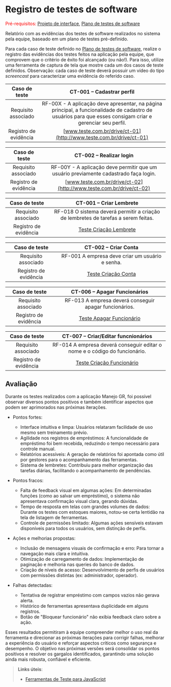 # Registro de testes de software

<span style="color:red">Pré-requisitos: <a href="05-Projeto-interface.md"> Projeto de interface</a></span>, <a href="08-Plano-testes-software.md"> Plano de testes de software</a>

Relatório com as evidências dos testes de software realizados no sistema pela equipe, baseado em um plano de testes pré-definido.

Para cada caso de teste definido no <a href="08-Plano-testes-software.md"> Plano de testes de software</a>, realize o registro das evidências dos testes feitos na aplicação pela equipe, que comprovem que o critério de êxito foi alcançado (ou não!). Para isso, utilize uma ferramenta de captura de tela que mostre cada um dos casos de teste definidos. Observação: cada caso de teste deverá possuir um vídeo do tipo _screencast_ para caracterizar uma evidência do referido caso.

| **Caso de teste** 	| **CT-001 – Cadastrar perfil** 	|
|:---:	|:---:	|
| Requisito associado | RF-00X - A aplicação deve apresentar, na página principal, a funcionalidade de cadastro de usuários para que esses consigam criar e gerenciar seu perfil. |
| Registro de evidência | [www.teste.com.br/drive/ct-01](http://www.teste.com.br/drive/ct-01) |

| **Caso de teste** 	| **CT-002 – Realizar login** 	|
|:---:	|:---:	|
| Requisito associado | RF-00Y - A aplicação deve permitir que um usuário previamente cadastrado faça login. |
| Registro de evidência | [www.teste.com.br/drive/ct-02](http://www.teste.com.br/drive/ct-02) |

| **Caso de teste** 	| **CT-001 – Criar Lembrete** 	|
|:---:	|:---:	|
| Requisito associado | RF-018 O sistema deverá permitir a criação de lembretes de tarefas a serem feitas. |
| Registro de evidência |  [Teste Criação Lembrete](https://drive.google.com/file/d/1OSIfO9uy3BSxYGjahiTFpTFONgi1Ev-U/view?usp=sharing) |

| **Caso de teste** 	| **CT-002 – Criar Conta** 	|
|:---:	|:---:	|
| Requisito associado | RF-001 A empresa deve criar um usuário e senha. |
| Registro de evidência |  [Teste Criação Conta](https://drive.google.com/file/d/1-Ibsfg-szzXgZ5Lhhxpgwhbt90aMl39S/view?usp=sharing) |

| **Caso de teste** 	| **CT-006 – Apagar Funcionários** 	|
|:---:	|:---:	|
| Requisito associado |RF-013 A empresa deverá conseguir apagar funcionários. |
| Registro de evidência |  [Teste Apagar Funcionário]([https://drive.google.com/file/d/1OSIfO9uy3BSxYGjahiTFpTFONgi1Ev-U/view?usp=sharing](https://drive.google.com/file/d/1bVl2F0Z_Csntm48nZICuOLgd5GqEO2B0/view?usp=sharing)) |

| **Caso de teste** 	| **CT-007 – Criar/Editar funcnionários** 	|
|:---:	|:---:	|
| Requisito associado | RF-014 A empresa deverá conseguir editar o nome e o código do funcionário. |
| Registro de evidência |  [Teste Criação Funcionário]([https://drive.google.com/file/d/1-Ibsfg-szzXgZ5Lhhxpgwhbt90aMl39S/view?usp=sharing](https://drive.google.com/file/d/1g67Y5F2SNOd9sMD-LwkzkXdjRbO-Cfgt/view?usp=sharing)) |


## Avaliação

Durante os testes realizados com a aplicação Manejo GR, foi possível observar diversos pontos positivos e também identificar aspectos que podem ser aprimorados nas próximas iterações.

- Pontos fortes:
  - Interface intuitiva e limpa: Usuários relataram facilidade de uso mesmo sem treinamento prévio.
  - Agilidade nos registros de empréstimos: A funcionalidade de empréstimo foi bem recebida, reduzindo o tempo necessário para controle manual.
  - Relatórios acessíveis: A geração de relatórios foi apontada como útil por gestores para o acompanhamento das ferramentas.
  - Sistema de lembretes: Contribuiu para melhor organização das tarefas diárias, facilitando o acompanhamento de pendências.

- Pontos fracos:
  - Falta de feedback visual em algumas ações: Em determinadas funções (como ao salvar um empréstimo), o sistema não apresentava confirmação visual clara, gerando dúvidas.
  - Tempo de resposta em telas com grandes volumes de dados: Durante os testes com estoques maiores, notou-se certa lentidão na tela de listagem de ferramentas.
  - Controle de permissões limitado: Algumas ações sensíveis estavam disponíveis para todos os usuários, sem distinção de perfis.

- Ações e melhorias propostas:
  - Inclusão de mensagens visuais de confirmação e erro: Para tornar a navegação mais clara e intuitiva.
  - Otimização de carregamento de dados: Implementação de paginação e melhoria nas queries do banco de dados.
  - Criação de níveis de acesso: Desenvolvimento de perfis de usuários com permissões distintas (ex: administrador, operador).

- Falhas detectadas:
  - Tentativa de registrar empréstimo com campos vazios não gerava alerta.
  - Histórico de ferramentas apresentava duplicidade em alguns registros.
  - Botão de "Bloquear funcionário" não exibia feedback claro sobre a ação.

Esses resultados permitiram à equipe compreender melhor o uso real da ferramenta e direcionar as próximas iterações para corrigir falhas, melhorar a experiência do usuário e reforçar aspectos críticos como segurança e desempenho. O objetivo nas próximas versões será consolidar os pontos positivos e resolver os gargalos identificados, garantindo uma solução ainda mais robusta, confiável e eficiente.
> **Links úteis**:
> - [Ferramentas de Teste para JavaScript](https://geekflare.com/javascript-unit-testing/)
